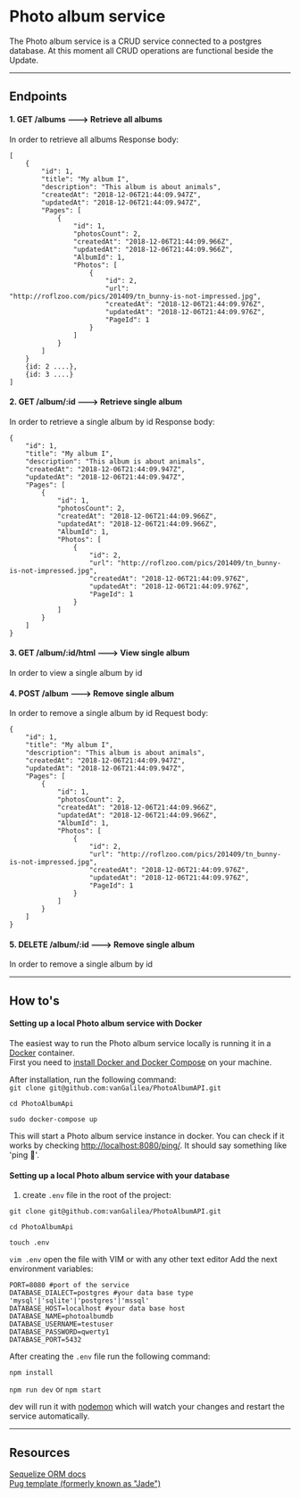# Photo album service
The Photo album service is a CRUD service connected to a postgres database.
At this moment all CRUD operations are functional beside the Update.

---

## Endpoints
#### 1. GET /albums ---> Retrieve all albums
In order to retrieve all albums
Response body:
```
[
    {
        "id": 1,
        "title": "My album I",
        "description": "This album is about animals",
        "createdAt": "2018-12-06T21:44:09.947Z",
        "updatedAt": "2018-12-06T21:44:09.947Z",
        "Pages": [
            {
                "id": 1,
                "photosCount": 2,
                "createdAt": "2018-12-06T21:44:09.966Z",
                "updatedAt": "2018-12-06T21:44:09.966Z",
                "AlbumId": 1,
                "Photos": [
                    {
                        "id": 2,
                        "url": "http://roflzoo.com/pics/201409/tn_bunny-is-not-impressed.jpg",
                        "createdAt": "2018-12-06T21:44:09.976Z",
                        "updatedAt": "2018-12-06T21:44:09.976Z",
                        "PageId": 1
                    }
                ]
            }
        ]
    }
    {id: 2 ....},
    {id: 3 ....}
]
```

#### 2. GET /album/:id ---> Retrieve single album
In order to retrieve a single album by id
Response body:
```
{
    "id": 1,
    "title": "My album I",
    "description": "This album is about animals",
    "createdAt": "2018-12-06T21:44:09.947Z",
    "updatedAt": "2018-12-06T21:44:09.947Z",
    "Pages": [
        {
            "id": 1,
            "photosCount": 2,
            "createdAt": "2018-12-06T21:44:09.966Z",
            "updatedAt": "2018-12-06T21:44:09.966Z",
            "AlbumId": 1,
            "Photos": [
                {
                    "id": 2,
                    "url": "http://roflzoo.com/pics/201409/tn_bunny-is-not-impressed.jpg",
                    "createdAt": "2018-12-06T21:44:09.976Z",
                    "updatedAt": "2018-12-06T21:44:09.976Z",
                    "PageId": 1
                }
            ]
        }
    ]
}
```

#### 3. GET /album/:id/html ---> View single album  
In order to view a single album by id

#### 4. POST /album ---> Remove single album  
In order to remove a single album by id
Request body:
```
{
    "id": 1,
    "title": "My album I",
    "description": "This album is about animals",
    "createdAt": "2018-12-06T21:44:09.947Z",
    "updatedAt": "2018-12-06T21:44:09.947Z",
    "Pages": [
        {
            "id": 1,
            "photosCount": 2,
            "createdAt": "2018-12-06T21:44:09.966Z",
            "updatedAt": "2018-12-06T21:44:09.966Z",
            "AlbumId": 1,
            "Photos": [
                {
                    "id": 2,
                    "url": "http://roflzoo.com/pics/201409/tn_bunny-is-not-impressed.jpg",
                    "createdAt": "2018-12-06T21:44:09.976Z",
                    "updatedAt": "2018-12-06T21:44:09.976Z",
                    "PageId": 1
                }
            ]
        }
    ]
}
```

#### 5. DELETE /album/:id ---> Remove single album
In order to remove a single album by id

---

## How to's
#### Setting up a local Photo album service with Docker 
The easiest way to run the Photo album service locally is running it in a [Docker](https://www.docker.com/) container.  
First you need to [install Docker and Docker Compose](https://docs.docker.com/compose/install/) on your machine.

After installation, run the following command:  
`git clone git@github.com:vanGalilea/PhotoAlbumAPI.git`

`cd PhotoAlbumApi`

`sudo docker-compose up`

This will start a Photo album service instance in docker. You can check if it works by checking [http://localhost:8080/ping/](). It should say something like 'ping 💪'.

#### Setting up a local Photo album service with your database
1. create `.env` file in the root of the project:

`git clone git@github.com:vanGalilea/PhotoAlbumAPI.git`

`cd PhotoAlbumApi`

`touch .env`

`vim .env` open the file with VIM or with any other text editor
Add the next environment variables:

```
PORT=8080 #port of the service
DATABASE_DIALECT=postgres #your data base type 'mysql'|'sqlite'|'postgres'|'mssql'
DATABASE_HOST=localhost #your data base host
DATABASE_NAME=photoalbumdb
DATABASE_USERNAME=testuser
DATABASE_PASSWORD=qwerty1 
DATABASE_PORT=5432
```

After creating the `.env` file run the following command:  

`npm install`

`npm run dev` or `npm start` 

dev will run it with [nodemon](https://nodemon.io/) which will watch your changes and restart the service automatically.

---

## Resources
[Sequelize ORM docs](http://docs.sequelizejs.com/)  
[Pug template (formerly known as "Jade")](https://pugjs.org/api/getting-started.html)  
